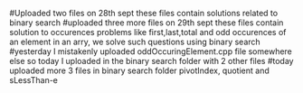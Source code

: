 #Uploaded two files on 28th sept
these files contain solutions related to binary search
#uploaded three more files on 29th sept
these files contain solution to occurences problems like first,last,total and odd occurences of an element in an arry, we solve such questions using binary search
#yesterday I mistakenly uploaded oddOccuringElement.cpp file somewhere else so today I uploaded in the binary search folder with 2 other files
#today uploaded more 3 files in binary search folder
pivotIndex, quotient and sLessThan-e
